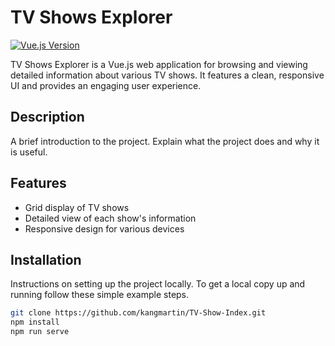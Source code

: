 # TV Shows Explorer

[![Vue.js Version](https://img.shields.io/badge/vue.js-3-brightgreen.svg)](https://vuejs.org/)


TV Shows Explorer is a Vue.js web application for browsing and viewing detailed information about various TV shows. It features a clean, responsive UI and provides an engaging user experience.

## Description

A brief introduction to the project. Explain what the project does and why it is useful.

## Features

- Grid display of TV shows
- Detailed view of each show's information
- Responsive design for various devices

## Installation

Instructions on setting up the project locally. To get a local copy up and running follow these simple example steps.

```bash
git clone https://github.com/kangmartin/TV-Show-Index.git
npm install
npm run serve
